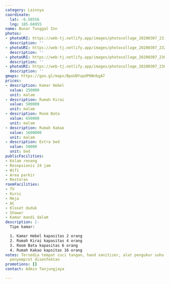 ```yaml
---
category: Lainnya
coordinate:
  lat: -6.50556
  lng: 105.66955
name: Bunar Tunggal Inn
photos:
- photoURI: https://web-tj.netlify.app/images/photocollage_20200307_231846985.jpg
  description: ''
- photoURI: https://web-tj.netlify.app/images/photocollage_20200307_232252381.jpg
  description: ''
- photoURI: https://web-tj.netlify.app/images/photocollage_20200307_230635144.jpg
  description: ''
- photoURI: https://web-tj.netlify.app/images/photocollage_20200307_230004361.jpg
  description: ''
gmaps: https://goo.gl/maps/BpoUDYapdP6NnbgA7
prices:
- description: Kamar Hebel
  value: 250000
  unit: malam
- description: Rumah Kirai
  value: 500000
  unit: malam
- description: Room Bata
  value: 650000
  unit: malam
- description: Rumah Kakao
  value: 1600000
  unit: malam
- description: Extra bed
  value: 50000
  unit: bed
publicFacilities:
- Kolam renang
- Resepsionis 24 jam
- Wifi
- Area parkir
- Restoran
roomFacilities:
- TV
- Kursi
- Meja
- AC
- Kloset duduk
- Shower
- Kamar mandi dalam
description: |-
  Tipe kamar:

  1. Kamar Hebel kapasitas 2 orang
  2. Rumah Kirai kapasitas 4 orang
  3. Room Bata kapasitas 6 orang
  4. Rumah Kakao kapsitas 16 orang
notes: Tersedia tempat cuci tangan, hand sanitizer, alat pengukur suhu tubuh, alat
  penyemprot disenfektan
promotions: []
contact: Admin Tanjungjaya

---
```

